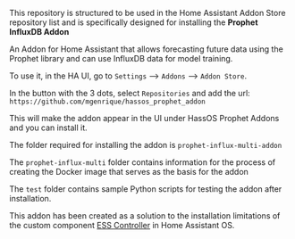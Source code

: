 This repository is structured to be used in the Home Assistant Addon Store repository list and is specifically designed for installing the **Prophet InfluxDB Addon**

An Addon for Home Assistant that allows forecasting future data using the Prophet library and can use InfluxDB data for model training.

To use it, in the HA UI, go to `Settings` --> `Addons` --> `Addon Store`.

In the button with the 3 dots, select `Repositories` and add the url: `https://github.com/mgenrique/hassos_prophet_addon`

This will make the addon appear in the UI under HassOS Prophet Addons and you can install it.

The folder required for installing the addon is `prophet-influx-multi-addon`

The `prophet-influx-multi` folder contains information for the process of creating the Docker image that serves as the basis for the addon

The `test` folder contains sample Python scripts for testing the addon after installation.

This addon has been created as a solution to the installation limitations of the custom component [ESS Controller](https://github.com/mgenrique/ESS_ControllerHA) in Home Assistant OS.

